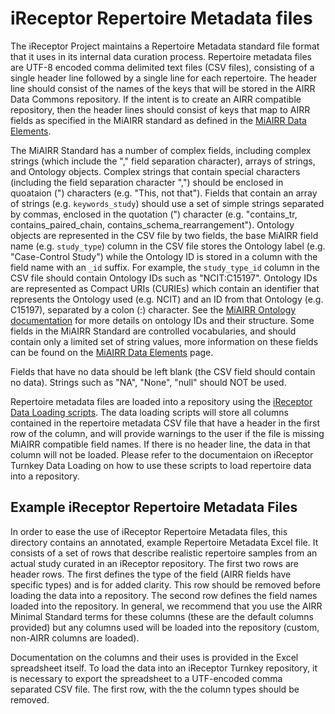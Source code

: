 # iReceptor Repertoire Metadata files

The iReceptor Project maintains a Repertoire Metadata standard file format that it uses in its internal data curation process. Repertoire metadata files are UTF-8 encoded comma delimited text files (CSV files), consisting of a single header line followed by a single line for each repertoire. The header line should consist of the names of the keys that will be stored in the AIRR Data Commons repository. If the intent is to create an AIRR compatible repository, then the header lines should consist of keys that map to AIRR fields as specified in the MiAIRR standard as defined in the [MiAIRR Data Elements](https://docs.airr-community.org/en/stable/miairr/data_elements.html).

The MiAIRR Standard has a number of complex fields, including complex strings (which include the "," field separation character), arrays of strings, and Ontology objects. Complex strings that contain special characters (including the field separation character ",") should be enclosed in quoataion (") characters (e.g. "This, not that"). Fields that contain an array of strings (e.g. `keywords_study`) should use a set of simple strings separated by commas, enclosed in the quotation (") character (e.g. "contains_tr, contains_paired_chain, contains_schema_rearrangement"). Ontology objects are represented in the CSV file by two fields, the base MiAIRR field name (e.g. `study_type`) column in the CSV file stores the Ontology label (e.g. "Case-Control Study") while the Ontology ID is stored in a column with the field name with an `_id` suffix. For example, the `study_type_id` column in the CSV file should contain Ontology IDs such as "NCIT:C15197". Ontology IDs are represented as Compact URIs (CURIEs) which contain an identifier that represents the Ontology used (e.g. NCIT) and an ID from that Ontology (e.g. C15197), separated by a colon (:) character. See the [MiAIRR Ontology documentation](https://docs.airr-community.org/en/stable/ontovoc/introduction_ontovoc.html) for more details on ontology IDs and their structure. Some fields in the MiAIRR Standard are controlled vocabularies, and should contain only a limited set of string values, more information on these fields can be found on the [MiAIRR Data Elements](https://docs.airr-community.org/en/stable/miairr/data_elements.html) page.

Fields that have no data should be left blank (the CSV field should contain no data). Strings such as "NA", "None", "null" should NOT be used.

Repertoire metadata files are loaded into a repository using the [iReceptor Data Loading scripts](https://github.com/sfu-ireceptor/turnkey-service-php). The data loading scripts will store all columns contained in the repertoire metadata CSV file that have a header in the first row of the column, and will provide warnings to the user if the file is missing MiAIRR compatible field names. If there is no header line, the data in that column will not be loaded. Please refer to the documentaion on iReceptor Turnkey Data Loading on how to use these scripts to load repertoire data into a repository.

## Example iReceptor Repertoire Metadata Files

In order to ease the use of iReceptor Repertoire Metadata files, this directory contains an annotated, example Repertoire Metadata Excel file. It consists of a set of rows that describe realistic repertoire samples from an actual study curated in an iReceptor repository. The first two rows are header rows. The first defines the type of the field (AIRR fields have specific types) and is for added clarity. This row should be removed before loading the data into a repository. The second row defines the field names loaded into the repository. In general, we recommend that you use the AIRR Minimal Standard terms for these columns (these are the default columns provided) but any columns used will be loaded into the repository (custom, non-AIRR columns are loaded).

Documentation on the columns and their uses is provided in the Excel spreadsheet itself. To load the data into an iReceptor Turnkey repository, it is necessary to export the spreadsheet to a UTF-encoded comma separated CSV file. The first row, with the the column types should be removed.
